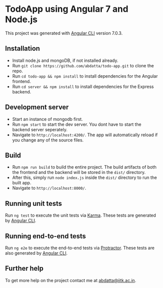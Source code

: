 # TodoApp using Angular 7 and Node.js

This project was generated with [Angular CLI](https://github.com/angular/angular-cli) version 7.0.3.

## Installation

- Install node.js and mongoDB, if not installed already.
- Run `git clone https://github.com/abdatta/todo-app.git` to clone the repo.
- Run `cd todo-app && npm install` to install dependencies for the Angular frontend.
- Run `cd server && npm install` to install dependencies for the Express backend.

## Development server

- Start an instance of mongodb first.
- Run `npm start` to start the dev server. You dont have to start the backend server seperately.
- Navigate to `http://localhost:4200/`. The app will automatically reload if you change any of the source files.

## Build

- Run `npm run build` to build the entire project. The build artifacts of both the frontend and the backend will be stored in the `dist/` directory.
- After this, simply run `node index.js` inside the `dist/` directory to run the built app.
- Navigate to `http://localhost:8000/`.

## Running unit tests

Run `ng test` to execute the unit tests via [Karma](https://karma-runner.github.io). These tests are generated by [Angular CLI](https://github.com/angular/angular-cli).

## Running end-to-end tests

Run `ng e2e` to execute the end-to-end tests via [Protractor](http://www.protractortest.org/). These tests are also generated by [Angular CLI](https://github.com/angular/angular-cli).

## Further help

To get more help on the project contact me at abdatta@iitk.ac.in.
